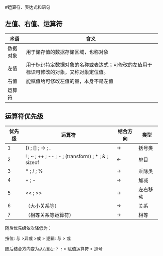 #运算符、表达式和语句

## 左值、右值、运算符

| 术语 | 含义 |
| --- | --- |
| 数据对象 | 用于储存值的数据存储区域，也称对象 |
| 左值 | 用于标识特定数据对象的名称或表达式；可修改的左值用于标识可修改的对象，又称对象定位值。 |
| 右值 | 能赋值给可修改左值的量，本身不是左值 |
| 运算符 |  |

## 运算符优先级

| 优先级 | 运算符 | 结合方向 | 类型 |
| --- | --- | --- | --- |
| 1 | () ; [] ; -> ; . | -> | 括号类 |
| 2 | ! ; ~ ; ++ ; -- ; - ; (transform) ; * ; & ; sizeof | <- | 单目 |
| 3 | * ; / ; % | ->| 乘除类 |
| 4 | + ; - | -> | 加减 |
| 5 | << ; >> | -> | 左右移动 |
| 6 | （大小关系等）| -> | 关系 |
| 7 | （相等关系等运算符）| -> | 相等 |
随后优先级依次降低为：  

按位: 与 >异或 >或 > 逻辑: 与 > 或  

随后结合方向变为`从右至左`: `? :` > 赋值运算符  > 逗号  




